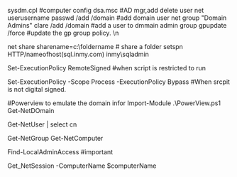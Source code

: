 sysdm.cpl   #computer config
dsa.msc  #AD mgr,add delete user
net userusername passwd /add /domain     #add domain user
net group "Domain Admins" clare /add /domain   #add a user to dmmain admin group
gpupdate /force      #update the gp group policy. \n

net share sharename=c:\foldername          # share a folder
setspn HTTP/nameofhost(sql.inmy.com) inmy\sqladmin


Set-ExecutionPolicy RemoteSigned   #when script is restricted to run

Set-ExecutionPolicy -Scope Process -ExecutionPolicy Bypass  #When srcpit is not digital signed.

#Powerview to emulate the domain infor
  Import-Module .\PowerView.ps1
  Get-NetDOmain


  Get-NetUser | select cn

  Get-NetGroup
  Get-NetComputer

  Find-LocalAdminAccess  #important

  Get_NetSession -ComputerName $computerName
  

  

